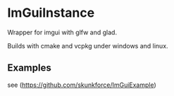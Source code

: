 # ImGuiInstance

Wrapper for imgui with glfw and glad.

Builds with cmake and vcpkg under windows and linux.

## Examples
see (https://github.com/skunkforce/ImGuiExample)
